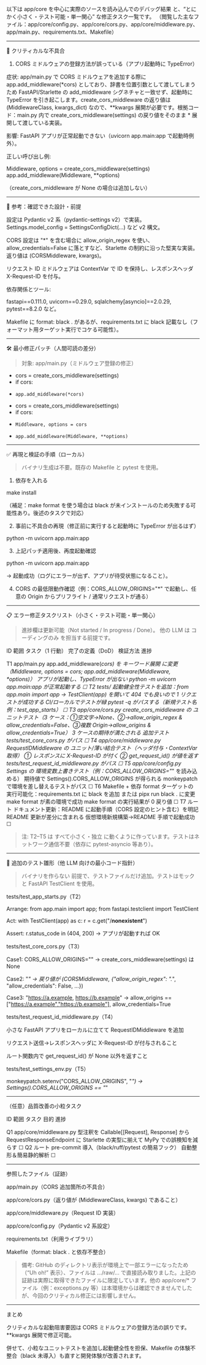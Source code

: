 以下は app/core を中心に実際のソースを読み込んでのデバッグ結果 と、“とにかく小さく・テスト可能・単一関心” な修正タスク一覧です。
（閲覧した主なファイル：app/core/config.py、app/core/cors.py、app/core/middleware.py、app/main.py、requirements.txt、Makefile）


---

🔎 クリティカルな不具合

1) CORS ミドルウェアの登録方法が誤っている（アプリ起動時に TypeError）

症状: app/main.py で CORS ミドルウェアを追加する際に app.add_middleware(*cors) としており、辞書を位置引数として渡してしまうため FastAPI/Starlette の add_middleware シグネチャと一致せず、起動時に TypeError を引き起こします。create_cors_middleware の返り値は (MiddlewareClass, kwargs_dict) なので、**kwargs 展開が必要です。根拠コード：main.py 内で create_cors_middleware(settings) の戻り値をそのまま * 展開して渡している実装。

影響: FastAPI アプリが正常起動できない（uvicorn app.main:app で起動時例外）。

正しい呼び出し例:

Middleware, options = create_cors_middleware(settings)
app.add_middleware(Middleware, **options)

（create_cors_middleware が None の場合は追加しない）



---

🧩 参考：確認できた設計・前提

設定は Pydantic v2 系（pydantic-settings v2）で実装。Settings.model_config = SettingsConfigDict(...) など v2 構文。

CORS 設定は "*" を含む場合に allow_origin_regex を使い、allow_credentials=False に落とすなど、Starlette の制約に沿った堅実な実装。返り値は (CORSMiddleware, kwargs)。

リクエスト ID ミドルウェアは ContextVar で ID を保持し、レスポンスヘッダ X-Request-ID を付与。

依存関係とツール:

fastapi==0.111.0, uvicorn==0.29.0, sqlalchemy[asyncio]==2.0.29, pytest==8.2.0 など。

Makefile に format: black . があるが、requirements.txt に black 記載なし（フォーマット用ターゲット実行でコケる可能性）。




---

🛠 最小修正パッチ（人間可読の差分）

> 対象: app/main.py（ミドルウェア登録の修正）



- cors = create_cors_middleware(settings)
- if cors:
-     app.add_middleware(*cors)
+ cors = create_cors_middleware(settings)
+ if cors:
+     Middleware, options = cors
+     app.add_middleware(Middleware, **options)


---

✅ 再現と検証の手順（ローカル）

> バイナリ生成は不要。既存の Makefile と pytest を使用。



1. 依存を入れる

make install

（補足：make format を使う場合は black が未インストールのため失敗する可能性あり。後述のタスクで対応）


2. 事前に不具合の再現（修正前に実行すると起動時に TypeError が出るはず）

python -m uvicorn app.main:app


3. 上記パッチ適用後、再度起動確認

python -m uvicorn app.main:app

→ 起動成功（ログにエラーが出ず、アプリが待受状態になること）。


4. CORS の最低限動作確認（例：CORS_ALLOW_ORIGINS="*" で起動し、任意の Origin からプリフライト / 通常リクエストが通る）




---

📋 エラー修正タスクリスト（小さく・テスト可能・単一関心）

> 進捗欄は更新可能（Not started / In progress / Done）。
他の LLM は コーディングのみ を担当する前提です。



ID	範囲	タスク（1 行動）	完了の定義（DoD）	検証方法	進捗

T1	app/main.py	app.add_middleware(*cors) を キーワード展開 に変更（Middleware, options = cors; app.add_middleware(Middleware, **options)）	アプリが起動し、TypeError が出ない	python -m uvicorn app.main:app が正常起動する	☐
T2	tests/	起動健全性テストを追加：from app.main import app → TestClient(app) を開いて 404 でも良いので 1 リクエストが成功する	CI/ローカルでテストが緑	pytest -q がパスする（新規テスト名例：test_app_starts）	☐
T3	app/core/cors.py	create_cors_middleware の ユニットテスト（3 ケース：①空文字→None、②*→allow_origin_regex & allow_credentials=False、③複数 Origin→allow_origins & allow_credentials=True）	3 ケースの期待が満たされる	追加テスト tests/test_core_cors.py がパス	☐
T4	app/core/middleware.py	RequestIDMiddleware の ユニット/薄い結合テスト（ヘッダ付与・ContextVar 取得）	① レスポンスに X-Request-ID が付く ② get_request_id() が値を返す	tests/test_request_id_middleware.py がパス	☐
T5	app/core/config.py	Settings の 環境変数上書きテスト（例：CORS_ALLOW_ORIGINS="*" を読み込める）	期待値で Settings().CORS_ALLOW_ORIGINS が得られる	monkeypatch で環境を差し替えるテストがパス	☐
T6	Makefile + 依存	format ターゲットの 実行可能化：requirements.txt に black を追加 または pipx run black . に変更	make format が素の環境で成功	make format の実行結果が 0 戻り値	☐
T7	ルート	ドキュメント更新：README に起動手順（CORS 設定のヒント含む）を明記	README 更新が差分に含まれる	仮想環境新規構築→README 手順で起動成功	☐


> 注: T2–T5 は すべて小さく・独立 に動くように作っています。テストはネットワーク通信不要（依存に pytest-asyncio 等あり）。




---

🧪 追加のテスト雛形（他 LLM 向けの最小コード指針）

> バイナリを作らない 前提で、テストファイルだけ追加。テストはモックと FastAPI TestClient を使用。



tests/test_app_starts.py（T2）

Arrange: from app.main import app; from fastapi.testclient import TestClient

Act: with TestClient(app) as c: r = c.get("/__nonexistent__")

Assert: r.status_code in (404, 200) → アプリが起動すれば OK


tests/test_core_cors.py（T3）

Case1: CORS_ALLOW_ORIGINS="" → create_cors_middleware(settings) は None

Case2: "*" → 戻り値が (CORSMiddleware, {"allow_origin_regex": ".*", "allow_credentials": False, ...})

Case3: "https://a.example, https://b.example" → allow_origins == ["https://a.example","https://b.example"], allow_credentials=True


tests/test_request_id_middleware.py（T4）

小さな FastAPI アプリをローカルに立てて RequestIDMiddleware を追加

リクエスト送信→レスポンスヘッダに X-Request-ID が付与されること

ルート関数内で get_request_id() が None 以外を返すこと


tests/test_settings_env.py（T5）

monkeypatch.setenv("CORS_ALLOW_ORIGINS", "*") → Settings().CORS_ALLOW_ORIGINS == "*"




---

（任意）品質改善の小粒タスク

ID	範囲	タスク	目的	進捗

Q1	app/core/middleware.py	型注釈を Callable[[Request], Response] から RequestResponseEndpoint に	Starlette の実型に揃えて MyPy での誤検知を減らす	☐
Q2	ルート	pre-commit 導入（black/ruff/pytest の簡易フック）	自動整形＆簡易静的解析	☐



---

参照したファイル（証跡）

app/main.py（CORS 追加箇所の不具合）

app/core/cors.py（返り値が (MiddlewareClass, kwargs) であること）

app/core/middleware.py（Request ID 実装）

app/core/config.py（Pydantic v2 系設定）

requirements.txt（利用ライブラリ）

Makefile（format: black . と依存不整合）


> 備考: GitHub のディレクトリ表示が環境上で一部エラーになったため（“Uh oh!” 表示）、ファイルは .../raw/... で直接読み取りました。上記の証跡は実際に取得できたファイルに限定しています。他の app/core/* ファイル（例：exceptions.py 等）は本環境からは確認できませんでしたが、今回のクリティカル修正には影響しません。




---

まとめ

クリティカルな起動阻害要因は CORS ミドルウェアの登録方法の誤りです。**kwargs 展開で修正可能。

併せて、小粒なユニットテストを追加し起動健全性を担保、Makefile の体験不整合（black 未導入）も直すと開発体験が改善されます。


